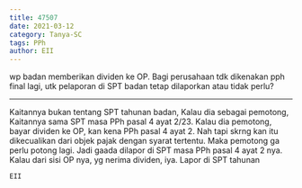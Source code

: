 ```yaml
---
title: 47507
date: 2021-03-12
category: Tanya-SC
tags: PPh
author: EII
---
```


wp badan memberikan dividen ke OP. Bagi perusahaan tdk dikenakan pph final lagi, utk pelaporan di SPT badan tetap dilaporkan atau tidak perlu?

---

Kaitannya bukan tentang SPT tahunan badan, Kalau dia sebagai pemotong, Kaitannya sama SPT masa PPh pasal 4 ayat 2/23. Kalau dia pemotong, bayar dividen ke OP, kan kena PPh pasal 4 ayat 2. Nah tapi skrng kan itu dikecualikan dari objek pajak dengan syarat tertentu. Maka pemotong ga perlu potong lagi. Jadi gaada dilapor di SPT masa PPh pasal 4 ayat 2 nya. Kalau dari sisi OP nya, yg nerima dividen, iya. Lapor di SPT tahunan

`EII`
